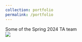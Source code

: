 ```yaml
---
collection: portfolio
permalink: /portfolio
---
```

Some of the Spring 2024 TA team <br/><img src='/images/TA-group.jpeg'>
